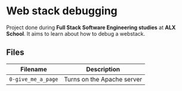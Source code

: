 # Web stack debugging
Project done during **Full Stack Software Engineering studies** at **ALX School**. It aims to learn about how to debug a webstack.


## Files

| Filename | Description |
| -------- | ----------- |
| `0-give_me_a_page` | Turns on the Apache server |

